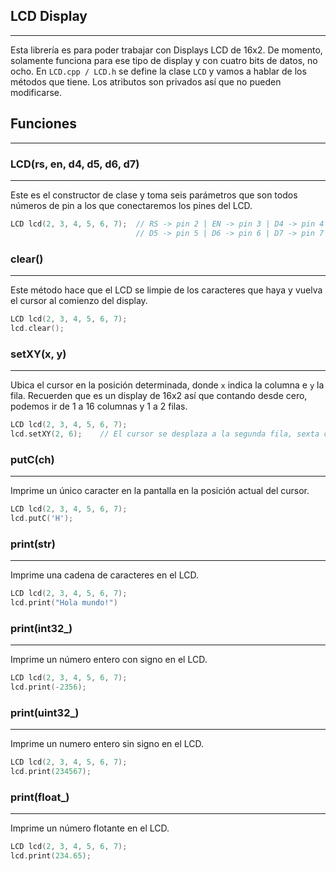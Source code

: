 ## LCD Display
---
Esta librería es para poder trabajar con Displays LCD de 16x2. De momento, solamente funciona para ese tipo de display y con cuatro bits de datos, no ocho. En `LCD.cpp / LCD.h` se define la clase `LCD` y vamos a hablar de los métodos que tiene. Los atributos son privados así que no pueden modificarse.

## Funciones
---
### LCD(rs, en, d4, d5, d6, d7)
---
Este es el constructor de clase y toma seis parámetros que son todos números de pin a los que conectaremos los pines del LCD.

```cpp
LCD lcd(2, 3, 4, 5, 6, 7); 	// RS -> pin 2 | EN -> pin 3 | D4 -> pin 4  
		                 	// D5 -> pin 5 | D6 -> pin 6 | D7 -> pin 7
```

### clear()
---
Este método hace que el LCD se limpie de los caracteres que haya y vuelva el cursor al comienzo del display.

```cpp
LCD lcd(2, 3, 4, 5, 6, 7);
lcd.clear();
```

### setXY(x, y)
---
Ubica el cursor en la posición determinada, donde `x` indica la columna e `y` la fila. Recuerden que es un display de 16x2 así que contando desde cero, podemos ir de 1 a 16 columnas y 1 a 2 filas.

```cpp
LCD lcd(2, 3, 4, 5, 6, 7);
lcd.setXY(2, 6);    // El cursor se desplaza a la segunda fila, sexta columna
```

### putC(ch)
---
Imprime un único caracter en la pantalla en la posición actual del cursor.

```cpp
LCD lcd(2, 3, 4, 5, 6, 7);
lcd.putC('H');  
```

### print(str)
---
Imprime una cadena de caracteres en el LCD.

```cpp
LCD lcd(2, 3, 4, 5, 6, 7);
lcd.print("Hola mundo!")    
```

### print(int32_)
---
Imprime un número entero con signo en el LCD.

```cpp
LCD lcd(2, 3, 4, 5, 6, 7);
lcd.print(-2356);
```

### print(uint32_)
---
Imprime un numero entero sin signo en el LCD.

```cpp
LCD lcd(2, 3, 4, 5, 6, 7);
lcd.print(234567);
```

### print(float_)
---
Imprime un número flotante en el LCD.

```cpp
LCD lcd(2, 3, 4, 5, 6, 7);
lcd.print(234.65);
```